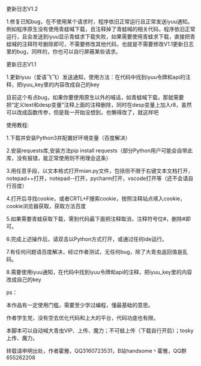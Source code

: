 更新日志V1.2

1.修复已知bug，在不使用某个请求时，程序依旧正常运行且正常发送iyuu通知。例如程序原生没有使用青蛙喊下载，且注释掉了青蛙喊的相关代码，程序依旧正常运行，且会发送到iyuu显示青蛙求下载失败，如果需要使用青蛙求下载，直接把青蛙喊的注释符号删除即可，不需要修改其他代码，也就是不需要修改V1.1更新日志里的bug，同样的，你也可以自行屏蔽某些请求。

更新日志V1.1

1.更新iyuu（爱语飞飞）发送通知，使用方法：在代码中找到iyuu令牌和api的注释，把iyuu_key里的内容改成自己的key

目前这个有点bug，如果你要使用原生以外的喊话，如青蛙喊下载，那就需要把“定义text和desp变量”注释上面的注释删除，同时在desp变量上加入r8，虽然可以改成函数传参，但是我一开始没想到，也懒得改了，就这样吧



使用教程:

1.下载并安装Python3并配置好环境变量（百度解决）

2.安装requests库,安装方法pip install requests（部分Python用户可能会自带此库，没有报错，能正常使用则不用理会这条）

3.用任意手段，以文本格式打开mian.py文件，包括但不限于右键文本文档打开，notepad++打开，notepad--打开，pycharm打开，vscode打开等（还不会请自行百度）

4.打开后寻找cookie，或者CRTL+F搜索cookie，按照注释站点填入cookie，cookie浏览器获取，获取方法百度

5.如果需要青蛙获取下载，需到代码最下面把注释取消，注释符号位#，删除#即可。

6.完成上述操作后，请双击以Python方式打开，或通过任何ide运行。

7.有任何问题请百度解决，经过作者测试，无任何bug，除了大青虫返回值是乱码。

8.需要使用iyuu通知，在代码中找到iyuu令牌和api的注释，把iyuu_key里的内容改成自己的key


ps：

本作品有一定使用门槛，需要至少学过编程，懂最基础的意思。

作者学生党，没有空去优化代码和上大的平台，代码功底也有限。

本脚本可以自动喊大青虫VIP、上传、魔力；不可蛙上传（下载自行开启）；tosky上传、魔力。

转载请申明出处，作者霍雅，QQ3160723531，B站handsome丶霍雅，QQ群655262208
